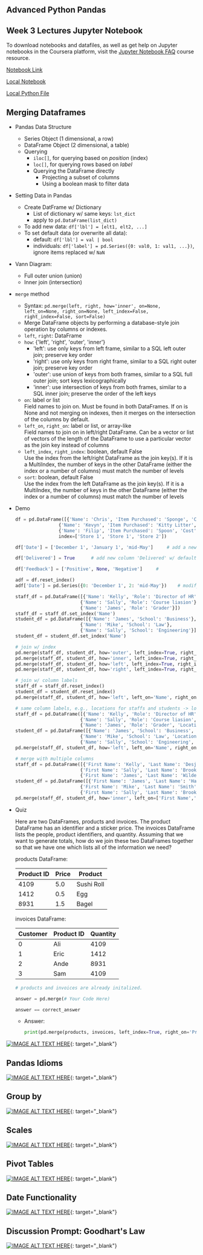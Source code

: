 ## Advanced Python Pandas

## Week 3 Lectures Jupyter Notebook

To download notebooks and datafiles, as well as get help on Jupyter notebooks in the Coursera platform, visit the [Jupyter Notebook FAQ](https://www.coursera.org/learn/python-data-analysis/resources/0dhYG) course resource.

[Notebook Link](https://hub.coursera-notebooks.org/user/qceqpnyfwlofzjpttttssh/notebooks/Week%203.ipynb)

[Local Notebook](./notebooks/Week03.ipynb)

[Local Python File](./notebooks/Week03.py)


## Merging Dataframes

+ Pandas Data Structure
    + Series Object (1 dimensional, a row)
    + DataFrame Object (2 dimensional, a table)
    + Querying
        + `iloc[]`, for querying based on _position_ (index)
        + `loc[]`, for querying rows based on _label_
        + Querying the DataFrame directly
            + Projecting a subset of columns
            + Using a boolean mask to filter data
+ Setting Data in Pandas
    + Create DatFrame w/ Dictionary
        + List of dictionary w/ same keys: `lst_dict`
        + apply to `pd.DataFrame(list_dict)`
    + To add new data: `df['lbl'] = [elt1, elt2, ...]` 
    + To set default data (or overwrite all data): 
        + default: `df['lbl'] = val | bool`
        + individuals: `df['label'] = pd.Series({0: val0, 1: val1, ...})`, ignore items replaced w/ `NaN`
+ Vann Diagram:
    + Full outer union (union)
    + Inner join (intersection)
+ `merge` method
    + Syntax: `pd.merge(left, right, how='inner', on=None, left_on=None, right_on=None, left_index=False, right_index=False, sort=False)`
    + Merge DataFrame objects by performing a database-style join operation by columns or indexes.
    + `left`, `right`: DataFrame
    + `how`: {'left', 'right', 'outer', 'inner'}
        + 'left': use only keys from left frame, similar to a SQL left outer join; preserve key order
        + 'right': use only keys from right frame, similar to a SQL right outer join; preserve key order
        + 'outer': use union of keys from both frames, similar to a SQL full outer join; sort keys lexicographically
        + 'inner': use intersection of keys from both frames, similar to a SQL inner join; preserve the order of the left keys
    + `on`: label or list  
        Field names to join on. Must be found in both DataFrames. If on is None and not merging on indexes, then it merges on the intersection of the columns by default.
    + `left_on`, `right_on`: label or list, or array-like  
        Field names to join on in left/right DataFrame. Can be a vector or list of vectors of the length of the DataFrame to use a particular vector as the join key instead of columns
    + `left_index`, `right_index`: boolean, default False  
        Use the index from the left/right DataFrame as the join key(s). If it is a MultiIndex, the number of keys in the other DataFrame (either the index or a number of columns) must match the number of levels
    + `sort`: boolean, default False  
        Use the index from the left DataFrame as the join key(s). If it is a MultiIndex, the number of keys in the other DataFrame (either the index or a number of columns) must match the number of levels

+ Demo
    ```python
    df = pd.DataFrame([{'Name': 'Chris', 'Item Purchased': 'Sponge', 'Cost': 22.50},
                    {'Name': 'Kevyn', 'Item Purchased': 'Kitty Litter', 'Cost': 2.50},
                    {'Name': 'Filip', 'Item Purchased': 'Spoon', 'Cost': 5.00}],
                    index=['Store 1', 'Store 1', 'Store 2'])

    df['Date'] = ['December 1', 'January 1', 'mid-May']     # add a new column 'Date' w/ individual values

    df['Delivered'] = True      # add new column 'Delivered' w/ default value

    df['Feedback'] = ['Positive', None, 'Negative']     # 

    adf = df.reset_index()
    adf['Date'] = pd.Series({0: 'December 1', 2: 'mid-May'})    # modify element value(s0)

    staff_df = pd.DataFrame([{'Name': 'Kelly', 'Role': 'Director of HR'},
                            {'Name': 'Sally', 'Role': 'Course liasion'},
                            {'Name': 'James', 'Role': 'Grader'}])
    staff_df = staff_df.set_index('Name')
    student_df = pd.DataFrame([{'Name': 'James', 'School': 'Business'},
                            {'Name': 'Mike', 'School': 'Law'},
                            {'Name': 'Sally', 'School': 'Engineering'}])
    student_df = student_df.set_index('Name')

    # join w/ index
    pd.merge(staff_df, student_df, how='outer', left_index=True, right_index=True)
    pd.merge(staff_df, student_df, how='inner', left_index=True, right_index=True)
    pd.merge(staff_df, student_df, how='left', left_index=True, right_index=True)
    pd.merge(staff_df, student_df, how='right', left_index=True, right_index=True)

    # join w/ column labels
    staff_df = staff_df.reset_index()
    student_df = student_df.reset_index()
    pd.merge(staff_df, student_df, how='left', left_on='Name', right_on='Name')

    # same column labels, e.g., locations for staffs and students -> location_x (left), location_y (right)
    staff_df = pd.DataFrame([{'Name': 'Kelly', 'Role': 'Director of HR', 'Location': 'State Street'},
                            {'Name': 'Sally', 'Role': 'Course liasion', 'Location': 'Washington Avenue'},
                            {'Name': 'James', 'Role': 'Grader', 'Location': 'Washington Avenue'}])
    student_df = pd.DataFrame([{'Name': 'James', 'School': 'Business', 'Location': '1024 Billiard Avenue'},
                            {'Name': 'Mike', 'School': 'Law', 'Location': 'Fraternity House #22'},
                            {'Name': 'Sally', 'School': 'Engineering', 'Location': '512 Wilson Crescent'}])
    pd.merge(staff_df, student_df, how='left', left_on='Name', right_on='Name')

    # merge with multiple columns 
    staff_df = pd.DataFrame([{'First Name': 'Kelly', 'Last Name': 'Desjardins', 'Role': 'Director of HR'},
                            {'First Name': 'Sally', 'Last Name': 'Brooks', 'Role': 'Course liasion'},
                            {'First Name': 'James', 'Last Name': 'Wilde', 'Role': 'Grader'}])
    student_df = pd.DataFrame([{'First Name': 'James', 'Last Name': 'Hammond', 'School': 'Business'},
                            {'First Name': 'Mike', 'Last Name': 'Smith', 'School': 'Law'},
                            {'First Name': 'Sally', 'Last Name': 'Brooks', 'School': 'Engineering'}])
    pd.merge(staff_df, student_df, how='inner', left_on=['First Name','Last Name'], right_on=['First Name','Last Name'])
    ```
+ Quiz

    Here are two DataFrames, products and invoices. The product DataFrame has an identifier and a sticker price. The invoices DataFrame lists the people, product identifiers, and quantity. Assuming that we want to generate totals, how do we join these two DataFrames together so that we have one which lists all of the information we need?

    products DataFrame:

    | Product ID | Price | Product |
    |------------|-------|---------|
    | 4109 | 5.0 | Sushi Roll |
    | 1412 | 0.5 | Egg |
    | 8931 | 1.5 | Bagel |

    invoices DataFrame:

    | Customer | Product ID | Quantity |
    |----------|------------|----------|
    | 0 | Ali | 4109 | 1 |
    | 1 | Eric | 1412 | 12 |
    | 2 | Ande | 8931 | 6 |
    | 3 | Sam | 4109 | 2 |

    ```python
    # products and invoices are already initalized.

    answer = pd.merge(# Your Code Here)

    answer == correct_answer
    ```
    + Answer: 
        ```python
        print(pd.merge(products, invoices, left_index=True, right_on='Product ID'))
        ````

[![IMAGE ALT TEXT HERE](https://img.youtube.com/vi/YOUTUBE_VIDEO_ID_HERE/0.jpg)](https://d3c33hcgiwev3.cloudfront.net/6IgoSIkTEealuRI3K47d-Q.processed/full/540p/index.mp4?Expires=1525651200&Signature=ZIUkterjQQyn2VnsXdBJqvtNKGJUbtRXN75eDDB3MQMeK3Jq1QIgad7iUER~2~9GZs8MGlLY0PaHLxgxEZ4MGsNXmDdZq0m76ceg4Tmj9tfrtVGK2IO7mGfMLamxv6k~mqSuRjyZ859QY~hn-hqU174sSmwmV7D95uKVgjUHWx8_&Key-Pair-Id=APKAJLTNE6QMUY6HBC5A){: target="_blank"}


## Pandas Idioms


[![IMAGE ALT TEXT HERE](https://img.youtube.com/vi/YOUTUBE_VIDEO_ID_HERE/0.jpg)](){: target="_blank"}


## Group by


[![IMAGE ALT TEXT HERE](https://img.youtube.com/vi/YOUTUBE_VIDEO_ID_HERE/0.jpg)](){: target="_blank"}


## Scales


[![IMAGE ALT TEXT HERE](https://img.youtube.com/vi/YOUTUBE_VIDEO_ID_HERE/0.jpg)](){: target="_blank"}


## Pivot Tables


[![IMAGE ALT TEXT HERE](https://img.youtube.com/vi/YOUTUBE_VIDEO_ID_HERE/0.jpg)](){: target="_blank"}


## Date Functionality


[![IMAGE ALT TEXT HERE](https://img.youtube.com/vi/YOUTUBE_VIDEO_ID_HERE/0.jpg)](){: target="_blank"}


## Discussion Prompt: Goodhart's Law


[![IMAGE ALT TEXT HERE](https://img.youtube.com/vi/YOUTUBE_VIDEO_ID_HERE/0.jpg)](){: target="_blank"}


